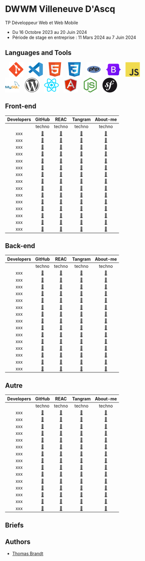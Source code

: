# DWWM Villeneuve D'Ascq

TP Développeur Web et Web Mobile
- Du 16 Octobre 2023 au 20 Juin 2024
- Période de stage en entreprise : 11 Mars 2024 au 7 Juin 2024

## Languages and Tools

&nbsp;&nbsp;
![img_git](./profile/img/git.svg)
&nbsp;&nbsp;
![img_vscode](./profile/img/vscode.svg)
&nbsp;&nbsp;
![img_html](./profile/img/html.svg)
&nbsp;&nbsp;
![img_css](./profile/img/css.svg)
&nbsp;&nbsp;
![img_php](./profile/img/php.svg)
&nbsp;&nbsp;
![img_bootstrap](./profile/img/bootstrap.svg)
&nbsp;&nbsp;
![img_javascript](./profile/img/javascript.svg)
&nbsp;&nbsp;
![img_mysql](./profile/img/mysql.svg)
&nbsp;&nbsp;
![img_wordpress](./profile/img/wordpress.svg)
&nbsp;&nbsp;
![img_react](./profile/img/react.svg)
&nbsp;&nbsp;
![img_angular](./profile/img/angular.svg)
&nbsp;&nbsp;
![img_node](./profile/img/node.svg)
&nbsp;&nbsp;
![img_symfony](./profile/img/symfony.svg)

## Front-end

| Developers | GitHub | REAC | Tangram | About-me |
| :----: | :----: | :----: | :----: | :----: |
|  | techno | techno | techno | techno |
| xxx | <a href="https://github.com/#">🔗</a> | <a href="https://github.com/#">🔗</a> | <a href="https://github.com/#">🔗</a> | <a href="https://github.com/#">🔗</a> |
| xxx | <a href="https://github.com/#">🔗</a> | <a href="https://github.com/#">🔗</a> | <a href="https://github.com/#">🔗</a> | <a href="https://github.com/#">🔗</a> |
| xxx | <a href="https://github.com/#">🔗</a> | <a href="https://github.com/#">🔗</a> | <a href="https://github.com/#">🔗</a> | <a href="https://github.com/#">🔗</a> |
| xxx | <a href="https://github.com/#">🔗</a> | <a href="https://github.com/#">🔗</a> | <a href="https://github.com/#">🔗</a> | <a href="https://github.com/#">🔗</a> |
| xxx | <a href="https://github.com/#">🔗</a> | <a href="https://github.com/#">🔗</a> | <a href="https://github.com/#">🔗</a> | <a href="https://github.com/#">🔗</a> |
| xxx | <a href="https://github.com/#">🔗</a> | <a href="https://github.com/#">🔗</a> | <a href="https://github.com/#">🔗</a> | <a href="https://github.com/#">🔗</a> |
| xxx | <a href="https://github.com/#">🔗</a> | <a href="https://github.com/#">🔗</a> | <a href="https://github.com/#">🔗</a> | <a href="https://github.com/#">🔗</a> |
| xxx | <a href="https://github.com/#">🔗</a> | <a href="https://github.com/#">🔗</a> | <a href="https://github.com/#">🔗</a> | <a href="https://github.com/#">🔗</a> |
| xxx | <a href="https://github.com/#">🔗</a> | <a href="https://github.com/#">🔗</a> | <a href="https://github.com/#">🔗</a> | <a href="https://github.com/#">🔗</a> |
| xxx | <a href="https://github.com/#">🔗</a> | <a href="https://github.com/#">🔗</a> | <a href="https://github.com/#">🔗</a> | <a href="https://github.com/#">🔗</a> |
| xxx | <a href="https://github.com/#">🔗</a> | <a href="https://github.com/#">🔗</a> | <a href="https://github.com/#">🔗</a> | <a href="https://github.com/#">🔗</a> |
| xxx | <a href="https://github.com/#">🔗</a> | <a href="https://github.com/#">🔗</a> | <a href="https://github.com/#">🔗</a> | <a href="https://github.com/#">🔗</a> |
| xxx | <a href="https://github.com/#">🔗</a> | <a href="https://github.com/#">🔗</a> | <a href="https://github.com/#">🔗</a> | <a href="https://github.com/#">🔗</a> |
| xxx | <a href="https://github.com/#">🔗</a> | <a href="https://github.com/#">🔗</a> | <a href="https://github.com/#">🔗</a> | <a href="https://github.com/#">🔗</a> |
| xxx | <a href="https://github.com/#">🔗</a> | <a href="https://github.com/#">🔗</a> | <a href="https://github.com/#">🔗</a> | <a href="https://github.com/#">🔗</a> |


## Back-end

| Developers | GitHub | REAC | Tangram | About-me |
| :----: | :----: | :----: | :----: | :----: |
|  | techno | techno | techno | techno |
| xxx | <a href="https://github.com/#">🔗</a> | <a href="https://github.com/#">🔗</a> | <a href="https://github.com/#">🔗</a> | <a href="https://github.com/#">🔗</a> |
| xxx | <a href="https://github.com/#">🔗</a> | <a href="https://github.com/#">🔗</a> | <a href="https://github.com/#">🔗</a> | <a href="https://github.com/#">🔗</a> |
| xxx | <a href="https://github.com/#">🔗</a> | <a href="https://github.com/#">🔗</a> | <a href="https://github.com/#">🔗</a> | <a href="https://github.com/#">🔗</a> |
| xxx | <a href="https://github.com/#">🔗</a> | <a href="https://github.com/#">🔗</a> | <a href="https://github.com/#">🔗</a> | <a href="https://github.com/#">🔗</a> |
| xxx | <a href="https://github.com/#">🔗</a> | <a href="https://github.com/#">🔗</a> | <a href="https://github.com/#">🔗</a> | <a href="https://github.com/#">🔗</a> |
| xxx | <a href="https://github.com/#">🔗</a> | <a href="https://github.com/#">🔗</a> | <a href="https://github.com/#">🔗</a> | <a href="https://github.com/#">🔗</a> |
| xxx | <a href="https://github.com/#">🔗</a> | <a href="https://github.com/#">🔗</a> | <a href="https://github.com/#">🔗</a> | <a href="https://github.com/#">🔗</a> |
| xxx | <a href="https://github.com/#">🔗</a> | <a href="https://github.com/#">🔗</a> | <a href="https://github.com/#">🔗</a> | <a href="https://github.com/#">🔗</a> |
| xxx | <a href="https://github.com/#">🔗</a> | <a href="https://github.com/#">🔗</a> | <a href="https://github.com/#">🔗</a> | <a href="https://github.com/#">🔗</a> |
| xxx | <a href="https://github.com/#">🔗</a> | <a href="https://github.com/#">🔗</a> | <a href="https://github.com/#">🔗</a> | <a href="https://github.com/#">🔗</a> |
| xxx | <a href="https://github.com/#">🔗</a> | <a href="https://github.com/#">🔗</a> | <a href="https://github.com/#">🔗</a> | <a href="https://github.com/#">🔗</a> |
| xxx | <a href="https://github.com/#">🔗</a> | <a href="https://github.com/#">🔗</a> | <a href="https://github.com/#">🔗</a> | <a href="https://github.com/#">🔗</a> |
| xxx | <a href="https://github.com/#">🔗</a> | <a href="https://github.com/#">🔗</a> | <a href="https://github.com/#">🔗</a> | <a href="https://github.com/#">🔗</a> |
| xxx | <a href="https://github.com/#">🔗</a> | <a href="https://github.com/#">🔗</a> | <a href="https://github.com/#">🔗</a> | <a href="https://github.com/#">🔗</a> |
| xxx | <a href="https://github.com/#">🔗</a> | <a href="https://github.com/#">🔗</a> | <a href="https://github.com/#">🔗</a> | <a href="https://github.com/#">🔗</a> |

## Autre

| Developers | GitHub | REAC | Tangram | About-me |
| :----: | :----: | :----: | :----: | :----: |
|  | techno | techno | techno | techno |
| xxx | <a href="https://github.com/#">🔗</a> | <a href="https://github.com/#">🔗</a> | <a href="https://github.com/#">🔗</a> | <a href="https://github.com/#">🔗</a> |
| xxx | <a href="https://github.com/#">🔗</a> | <a href="https://github.com/#">🔗</a> | <a href="https://github.com/#">🔗</a> | <a href="https://github.com/#">🔗</a> |
| xxx | <a href="https://github.com/#">🔗</a> | <a href="https://github.com/#">🔗</a> | <a href="https://github.com/#">🔗</a> | <a href="https://github.com/#">🔗</a> |
| xxx | <a href="https://github.com/#">🔗</a> | <a href="https://github.com/#">🔗</a> | <a href="https://github.com/#">🔗</a> | <a href="https://github.com/#">🔗</a> |
| xxx | <a href="https://github.com/#">🔗</a> | <a href="https://github.com/#">🔗</a> | <a href="https://github.com/#">🔗</a> | <a href="https://github.com/#">🔗</a> |
| xxx | <a href="https://github.com/#">🔗</a> | <a href="https://github.com/#">🔗</a> | <a href="https://github.com/#">🔗</a> | <a href="https://github.com/#">🔗</a> |
| xxx | <a href="https://github.com/#">🔗</a> | <a href="https://github.com/#">🔗</a> | <a href="https://github.com/#">🔗</a> | <a href="https://github.com/#">🔗</a> |
| xxx | <a href="https://github.com/#">🔗</a> | <a href="https://github.com/#">🔗</a> | <a href="https://github.com/#">🔗</a> | <a href="https://github.com/#">🔗</a> |
| xxx | <a href="https://github.com/#">🔗</a> | <a href="https://github.com/#">🔗</a> | <a href="https://github.com/#">🔗</a> | <a href="https://github.com/#">🔗</a> |
| xxx | <a href="https://github.com/#">🔗</a> | <a href="https://github.com/#">🔗</a> | <a href="https://github.com/#">🔗</a> | <a href="https://github.com/#">🔗</a> |
| xxx | <a href="https://github.com/#">🔗</a> | <a href="https://github.com/#">🔗</a> | <a href="https://github.com/#">🔗</a> | <a href="https://github.com/#">🔗</a> |
| xxx | <a href="https://github.com/#">🔗</a> | <a href="https://github.com/#">🔗</a> | <a href="https://github.com/#">🔗</a> | <a href="https://github.com/#">🔗</a> |
| xxx | <a href="https://github.com/#">🔗</a> | <a href="https://github.com/#">🔗</a> | <a href="https://github.com/#">🔗</a> | <a href="https://github.com/#">🔗</a> |
| xxx | <a href="https://github.com/#">🔗</a> | <a href="https://github.com/#">🔗</a> | <a href="https://github.com/#">🔗</a> | <a href="https://github.com/#">🔗</a> |
| xxx | <a href="https://github.com/#">🔗</a> | <a href="https://github.com/#">🔗</a> | <a href="https://github.com/#">🔗</a> | <a href="https://github.com/#">🔗</a> |



## Briefs



## Authors
* [Thomas Brandt](https://github.com/BrandtThomas)

